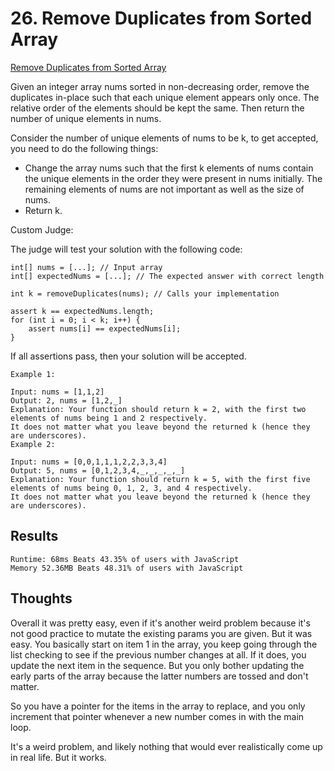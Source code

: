 # 26. Remove Duplicates from Sorted Array

[Remove Duplicates from Sorted Array](https://leetcode.com/problems/remove-duplicates-from-sorted-array)

Given an integer array nums sorted in non-decreasing order, remove the duplicates in-place such that each unique element appears only once. The relative order of the elements should be kept the same. Then return the number of unique elements in nums.

Consider the number of unique elements of nums to be k, to get accepted, you need to do the following things:

- Change the array nums such that the first k elements of nums contain the unique elements in the order they were present in nums initially. The remaining elements of nums are not important as well as the size of nums.
- Return k.

Custom Judge:

The judge will test your solution with the following code:

```
int[] nums = [...]; // Input array
int[] expectedNums = [...]; // The expected answer with correct length

int k = removeDuplicates(nums); // Calls your implementation

assert k == expectedNums.length;
for (int i = 0; i < k; i++) {
    assert nums[i] == expectedNums[i];
}
```

If all assertions pass, then your solution will be accepted.

```
Example 1:

Input: nums = [1,1,2]
Output: 2, nums = [1,2,_]
Explanation: Your function should return k = 2, with the first two elements of nums being 1 and 2 respectively.
It does not matter what you leave beyond the returned k (hence they are underscores).
Example 2:

Input: nums = [0,0,1,1,1,2,2,3,3,4]
Output: 5, nums = [0,1,2,3,4,_,_,_,_,_]
Explanation: Your function should return k = 5, with the first five elements of nums being 0, 1, 2, 3, and 4 respectively.
It does not matter what you leave beyond the returned k (hence they are underscores).
```

## Results

```
Runtime: 68ms Beats 43.35% of users with JavaScript
Memory 52.36MB Beats 48.31% of users with JavaScript
```

## Thoughts

Overall it was pretty easy, even if it's another weird problem because it's not good practice to mutate the existing params you are given. But it was easy. You basically start on item 1 in the array, you keep going through the list checking to see if the previous number changes at all. If it does, you update the next item in the sequence. But you only bother updating the early parts of the array because the latter numbers are tossed and don't matter.

So you have a pointer for the items in the array to replace, and you only increment that pointer whenever a new number comes in with the main loop.

It's a weird problem, and likely nothing that would ever realistically come up in real life. But it works.
